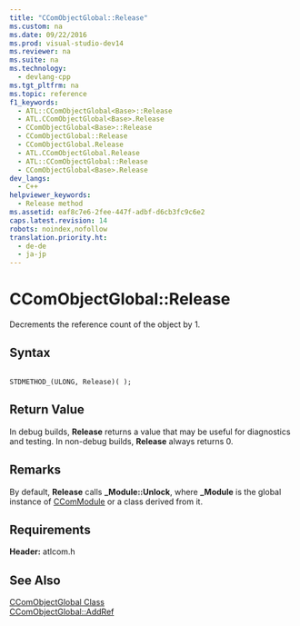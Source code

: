 ```yaml
---
title: "CComObjectGlobal::Release"
ms.custom: na
ms.date: 09/22/2016
ms.prod: visual-studio-dev14
ms.reviewer: na
ms.suite: na
ms.technology: 
  - devlang-cpp
ms.tgt_pltfrm: na
ms.topic: reference
f1_keywords: 
  - ATL::CComObjectGlobal<Base>::Release
  - ATL.CComObjectGlobal<Base>.Release
  - CComObjectGlobal<Base>::Release
  - CComObjectGlobal::Release
  - CComObjectGlobal.Release
  - ATL.CComObjectGlobal.Release
  - ATL::CComObjectGlobal::Release
  - CComObjectGlobal<Base>.Release
dev_langs: 
  - C++
helpviewer_keywords: 
  - Release method
ms.assetid: eaf8c7e6-2fee-447f-adbf-d6cb3fc9c6e2
caps.latest.revision: 14
robots: noindex,nofollow
translation.priority.ht: 
  - de-de
  - ja-jp
---
```

# CComObjectGlobal::Release
Decrements the reference count of the object by 1.  
  
## Syntax  
  
```  
  
STDMETHOD_(ULONG, Release)( );  
```  
  
## Return Value  
 In debug builds, **Release** returns a value that may be useful for diagnostics and testing. In non-debug builds, **Release** always returns 0.  
  
## Remarks  
 By default, **Release** calls **_Module::Unlock**, where **_Module** is the global instance of [CComModule](../vs140/ccommodule-class.md) or a class derived from it.  
  
## Requirements  
 **Header:** atlcom.h  
  
## See Also  
 [CComObjectGlobal Class](../vs140/ccomobjectglobal-class.md)   
 [CComObjectGlobal::AddRef](../vs140/ccomobjectglobal--addref.md)